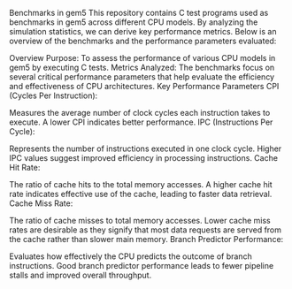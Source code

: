 Benchmarks in gem5
This repository contains C test programs used as benchmarks in gem5 across different CPU models. By analyzing the simulation statistics, we can derive key performance metrics. Below is an overview of the benchmarks and the performance parameters evaluated:

Overview
Purpose: To assess the performance of various CPU models in gem5 by executing C tests.
Metrics Analyzed: The benchmarks focus on several critical performance parameters that help evaluate the efficiency and effectiveness of CPU architectures.
Key Performance Parameters
CPI (Cycles Per Instruction):

Measures the average number of clock cycles each instruction takes to execute.
A lower CPI indicates better performance.
IPC (Instructions Per Cycle):

Represents the number of instructions executed in one clock cycle.
Higher IPC values suggest improved efficiency in processing instructions.
Cache Hit Rate:

The ratio of cache hits to the total memory accesses.
A higher cache hit rate indicates effective use of the cache, leading to faster data retrieval.
Cache Miss Rate:

The ratio of cache misses to total memory accesses.
Lower cache miss rates are desirable as they signify that most data requests are served from the cache rather than slower main memory.
Branch Predictor Performance:

Evaluates how effectively the CPU predicts the outcome of branch instructions.
Good branch predictor performance leads to fewer pipeline stalls and improved overall throughput.

